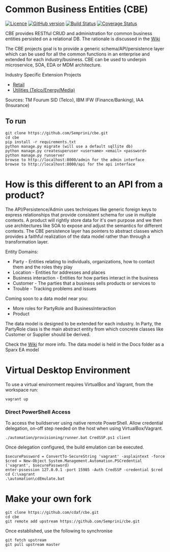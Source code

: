 # Common Business Entities (CBE)

[![Licence](https://img.shields.io/github/license/semprini/cbe.svg)](https://github.com/Semprini/cbe/blob/master/LICENSE)
[![GitHub version](https://badge.fury.io/gh/semprini%2Fcbe.svg)](https://badge.fury.io/gh/semprini%2Fcbe)
[![Build Status](https://img.shields.io/circleci/project/github/Semprini/cbe.svg)](https://circleci.com/gh/Semprini/cbe)
[![Coverage Status](https://coveralls.io/repos/github/Semprini/cbe/badge.svg?branch=master)](https://coveralls.io/github/Semprini/cbe?branch=master)


CBE provides RESTful CRUD and administration for common business entities persisted on a relational DB. The rationale is discussed in the [Wiki](https://github.com/Semprini/cbe/wiki)

The CBE projects goal is to provide a generic schema/API/persistence layer which can be used for all the common functions in an enterprise and extended for each industry/business. CBE can be used to underpin microservice, SOA, EDA or MDM architecture.

Industry Specific Extension Projects
 - [Retail](https://github.com/Semprini/cbe-retail)
 - [Utilities (Telco/Energy/Media)](https://github.com/Semprini/cbe-utilities)

Sources: TM Fourum SID (Telco), IBM IFW (Finance/Banking), IAA (Insurance)

## To run

```shell
git clone https://github.com/Semprini/cbe.git
cd cbe
pip install -r requirements.txt
python manage.py migrate (will use a default sqllite db)
python manage.py createsuperuser <username> <email> <password>
python manage.py runserver
browse to http://localhost:8000/admin for the admin interface
browse to http://localhost:8000/api for the api interface
```

# How is this different to an API from a product?

The API/Persistence/Admin uses techniques like generic foreign keys to express relationships that provide consistent schema for use in multiple contexts. A product will rightly store data for it's own purpose and we then use architectures like SOA to expose and adjust the semantics for different contexts. The CBE persistence layer has pointers to abstract classes which provides a faithful realization of the data model rather than through a transformation layer.

Entity Domains:
- Party - Entities relating to individuals, organizations, how to contact them and the roles they play
- Location - Entities for addresses and places
- Business interaction - Entities for how parties interact in the business
- Customer - The parties that a business sells products or services to
- Trouble - Tracking problems and issues

Coming soon to a data model near you:
- More roles for PartyRole and BusinessInteraction
- Product


The data model is designed to be extended for each industry. In Party, the PartyRole class is the main abstract entity from which concrete classes like Customer or Supplier should be derived.

Check the [Wiki](https://github.com/Semprini/cbe/wiki) for more info. The data model is held in the Docs folder as a Sparx EA model

# Virtual Desktop Environment

To use a virtual environment requires VirtualBox and Vagrant, from the workspace run:

    vagrant up
    
### Direct PowerShell Access

To access the buildserver using native remote PowerShell.
Allow credential delegation, on-off step needed on the host when using VirtualBox/Vagrant. 

    ./automation/provisioning/runner.bat CredSSP.ps1 client

Once delegation configured, the build emulation can be executed.

    $securePassword = ConvertTo-SecureString 'vagrant' -asplaintext -force
    $cred = New-Object System.Management.Automation.PSCredential ('vagrant', $securePassword)
    enter-pssession 127.0.0.1 -port 15985 -Auth CredSSP -credential $cred
    cd C:\vagrant
	.\automation\cdEmulate.bat

# Make your own fork

    git clone https://github.com/cdaf/cbe.git
    cd cbe
    git remote add upstream https://github.com/Semprini/cbe.git

Once established, use the following to synchronise

    git fetch upstream
    git pull upstream master
